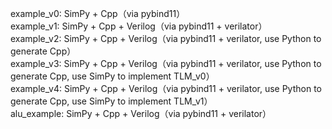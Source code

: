 example_v0: SimPy + Cpp（via pybind11）  
example_v1: SimPy + Cpp + Verilog（via pybind11 + verilator）  
example_v2: SimPy + Cpp + Verilog（via pybind11 + verilator, use Python to generate Cpp）  
example_v3: SimPy + Cpp + Verilog（via pybind11 + verilator, use Python to generate Cpp, use SimPy to implement TLM_v0）  
example_v4: SimPy + Cpp + Verilog（via pybind11 + verilator, use Python to generate Cpp, use SimPy to implement TLM_v1）  
alu_example: SimPy + Cpp + Verilog（via pybind11 + verilator）  

